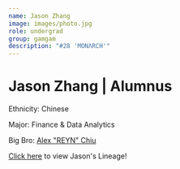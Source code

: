 ```yaml
---
name: Jason Zhang
image: images/photo.jpg
role: undergrad
group: gamgam
description: "#28 'MONΛRCH'"
---
```


# Jason Zhang | Alumnus
Ethnicity: Chinese

Major: Finance & Data Analytics

Big Bro: [Alex "REYN" Chiu](22achiu)

[Click here](/ujis/3sdupiano/) to view Jason's Lineage!